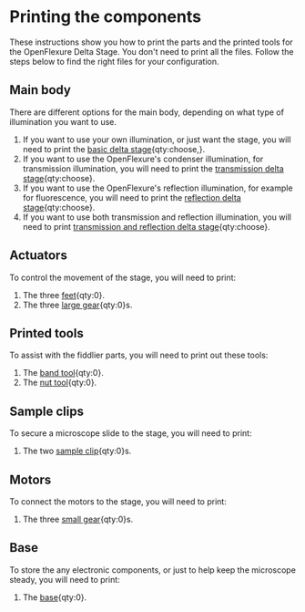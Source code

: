# Printing the components

These instructions show you how to print the parts and the printed tools for the OpenFlexure Delta Stage. You don't need to print all the files.  Follow the steps below to find the right files for your configuration. 

[basic delta stage]: models/basic_delta_stage.stl "{cat:3DPrinted, note: depending on your required configuration}"
[transmission delta stage]: models/transmission_delta_stage.stl "{cat:3DPrinted, note: depending on your required configuration}"
[reflection delta stage]: models/reflection_delta_stage.stl "{cat:3DPrinted,  note: depending on your required configuration}"
[transmission and reflection delta stage]: models/transmission_reflection_delta_stage.stl "{cat: 3DPrinted,  note: depending on your  requried configuration}"
[feet]: models/feet.stl "{cat:3DPrinted, note: All three feet are in the one file.}"
[base]: models/base.stl "{cat: 3DPrinted}"
[band tool]: https://build.openflexure.org/openflexure-microscope/latest/actuator_assembly_tools.stl "{cat: 3DPrinted_tool, note: this file contains both the nut tool and the band tool.}"
[nut tool]: https://build.openflexure.org/openflexure-microscope/latest/actuator_assembly_tools.stl "{cat:3DPrinted_tool},note: this file contains both the nut tool and the band tool.}"
[sample clip]: https://build.openflexure.org/openflexure-microscope/latest/sample_clips.stl "{cat: 3DPrinted, note: Both sample clips are in the one file.}"
[large gear]: https://build.openflexure.org/openflexure-microscope/latest/gears.stl "{cat: 3DPrinted, note: All three gears are in the one file.}"
[small gear]: https://build.openflexure.org/openflexure-microscope/latest/small_gears.stl "{cat: 3DPrinted, note: All three gears are in the one file.}"
## Main body  
There are different options for the main body, depending on what type of illumination you want to use.

1. If you want to use your own illumination, or just want the stage, you will need to print the [basic delta stage]{qty:choose,}.
1. If you want to use the OpenFlexure's condenser illumination, for transmission illumination, you will need to print the [transmission delta stage]{qty:choose}.
1. If you want to use the OpenFlexure's reflection illumination, for example for fluorescence, you will need to print the [reflection delta stage]{qty:choose}.
1. If you want to use both transmission and reflection illumination, you will need to print [transmission and reflection delta stage]{qty:choose}.

## Actuators
To control the movement of the stage, you will need to print:

1. The three [feet]{qty:0}.
1. The three [large gear]{qty:0}s.

## Printed tools  
To assist with the fiddlier parts, you will need to print out these tools:

1. The [band tool]{qty:0}.
1. The [nut tool]{qty:0}.

## Sample clips
To secure a microscope slide to the stage, you will need to print:

1. The two [sample clip]{qty:0}s.

## Motors

To connect the motors to the stage, you will need to print:

1. The three [small gear]{qty:0}s.

## Base

To store the any electronic components, or just to help keep the microscope steady, you will need to print:

1. The [base]{qty:0}.






